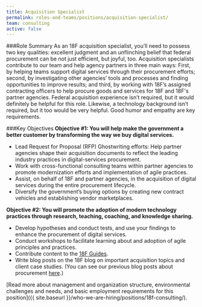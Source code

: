 ```yaml
---
title: Acquisition Specialist
permalink: roles-and-teams/positions/acquisition-specialist/
team: consulting
active: false
---
```


###Role Summary
As an 18F acquisition specialist, you’ll need to possess two key qualities: excellent judgment and an unflinching belief that federal procurement can be not just efficient, but joyful, too. Acquisition specialists contribute to our team and help agency partners in three main ways: First, by helping teams support digital services through their procurement efforts; second, by investigating other agencies’ tools and processes and finding opportunities to improve results; and third, by working with 18F’s assigned contracting officers to help procure goods and services for 18F and 18F's partner agencies. Federal acquisition experience isn’t required, but it would definitely be helpful for this role. Likewise, a technology background isn’t required, but it too would be very helpful. Good humor and empathy are key requirements.

###Key Objectives
**Objective #1: You will help make the government a better customer by transforming the way we buy digital services.**

- Lead Request for Proposal (RFP) Ghostwriting efforts: Help partner agencies shape their acquisition documents to reflect the leading industry practices in digital-services procurement.
- Work with cross-functional consulting teams within partner agencies to promote modernization efforts and implementation of agile practices. 
- Assist, on behalf of 18F and partner agencies, in the acquisition of digital services during the entire procurement lifecycle. 
- Diversify the government’s buying options by creating new contract vehicles and establishing vendor marketplaces. 

**Objective #2: You will promote the adoption of modern technology practices through research, teaching, coaching, and knowledge sharing.**

- Develop hypotheses and conduct tests, and use your findings to enhance the procurement of digital services.
- Conduct workshops to facilitate learning about and adoption of agile principles and practices. 
- Contribute content to the [18F Guides](https://18f.gsa.gov/2015/05/28/18F-guides/). 
- Write blog posts on the 18F blog on important acquisition topics and client case studies. (You can see our previous blog posts about procurement [here](https://18f.gsa.gov/tags/procurement/).)


[Read more about management and organization structure, environmental challenges and needs, and basic employment requirements for this position]({{ site.baseurl }}/who-we-are-hiring/positions/18f-consulting/).

